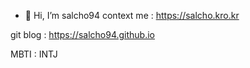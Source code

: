- 👋 Hi, I’m salcho94
context me : https://salcho.kro.kr

git blog : https://salcho94.github.io

MBTI : INTJ
<!---
salcho94/salcho94 is a ✨ special ✨ repository because its `README.md` (this file) appears on your GitHub profile.
You can click the Preview link to take a look at your changes.
--->
